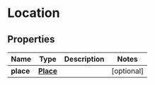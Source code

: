 

# Location


## Properties

Name | Type | Description | Notes
------------ | ------------- | ------------- | -------------
**place** | [**Place**](Place.md) |  |  [optional]



